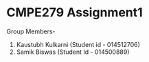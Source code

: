 # CMPE279 Assignment1

Group Members-
1. Kaustubh Kulkarni (Student id - 014512706)
2. Samik Biswas (Student Id - 014500889)
